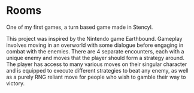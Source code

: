# Rooms
One of my first games, a turn based game made in Stencyl.

This project was inspired by the Nintendo game Earthbound. Gameplay involves moving in an overworld with some dialogue before engaging in combat with the enemies. There are 4 separate encounters, each with a unique enemy and moves that the player should form a strategy around. The player has access to many various moves on their singular character and is equipped to execute different strategies to beat any enemy, as well as a purely RNG reliant move for people who wish to gamble their way to victory.
